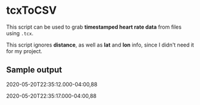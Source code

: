 # tcxToCSV


This script can be used to grab **timestamped heart rate data** from files using `.tcx`.

This script ignores **distance**, as well as **lat** and **lon** info, since I didn't need it for my project.


## Sample output

2020-05-20T22:35:12.000-04:00,88


2020-05-20T22:35:17.000-04:00,88
